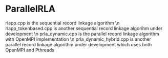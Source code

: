# ParallelRLA

rlapp.cpp is the sequential record linkage algorithm
\n
rlapp_tokenbased.cpp is another sequential record linkage algorihm under development
\n
prla_dynamic.cpp is the parallel record linkage algorithm with OpenMPI implementation
\n
prla_dynamic_hybrid.cpp is another parallel record linkage algorithm under development which uses both OpenMPI and Pthreads
